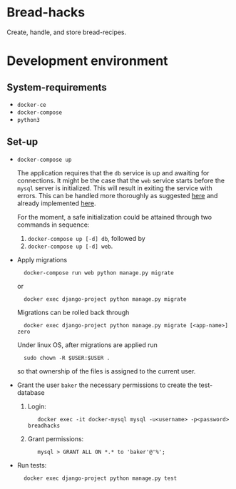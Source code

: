 # Bread-hacks

Create, handle, and store bread-recipes.

# Development environment

## System-requirements

* `docker-ce`
* `docker-compose`
* `python3`

## Set-up

* `docker-compose up`

    The application requires that the `db` service is up and awaiting
    for connections. It might be the case that the `web` service
    starts before the `mysql` server is initialized. This will
    result in exiting the service with errors. This can be handled
    more thoroughly as suggested [here](https://hub.docker.com/_/mysql/)
    and already implemented [here](https://github.com/docker-library/docs/blob/9660a0cccb87d8db842f33bc0578d769caaf3ba9/bonita/stack.yml#L28-L44).

    For the moment, a safe initialization could be attained
    through two commands in sequence:

    1. `docker-compose up [-d] db`, followed by
    2. `docker-compose up [-d] web`.

* Apply migrations

        docker-compose run web python manage.py migrate

  or

        docker exec django-project python manage.py migrate

    Migrations can be rolled back through

        docker exec django-project python manage.py migrate [<app-name>] zero

    Under linux OS, after migrations are applied run

        sudo chown -R $USER:$USER .

    so that ownership of the files is assigned to the current user.


* Grant the user `baker` the necessary permissions to create the test-database

  1. Login:

            docker exec -it docker-mysql mysql -u<username> -p<password> breadhacks

  2. Grant permissions:

            mysql > GRANT ALL ON *.* to 'baker'@'%';

* Run tests:

        docker exec django-project python manage.py test
